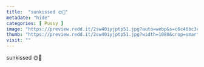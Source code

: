 ```yaml
---
title:  "sunkissed 🌞💖"
metadate: "hide"
categories: [ Pussy ]
image: "https://preview.redd.it/2sw40iyjptp51.jpg?auto=webp&s=c6c46bc3eaf637a4b73ea6d3d4e4ef90df89341c"
thumb: "https://preview.redd.it/2sw40iyjptp51.jpg?width=1080&crop=smart&auto=webp&s=c5a596fac2bf62f4c601065604f3f565ca2c23aa"
visit: ""
---
```

sunkissed 🌞💖
